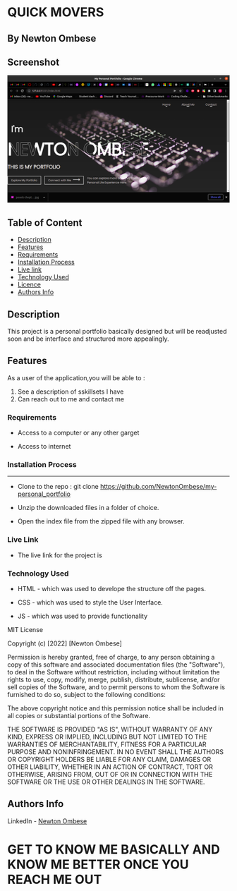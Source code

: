 # QUICK MOVERS

   ## By Newton Ombese

## Screenshot
   ![image](./assets/img/Screenshot%20from%202022-06-05%2023-51-10.png)

## Table of Content

- [Description](#description)
- [Features](#features)
- [Requirements](#requirements)
- [Installation Process](#installation-Process)
- [Live link](#Live-Link)
- [Technology Used](#technology-Used)
- [Licence](#licence)
- [Authors Info](#Authors-info)

## Description

 <p>This project is a personal portfolio basically designed but will be readjusted soon and be interface and structured more appealingly.</p>

## Features

As a user of the application,you will be able to :

1. See a description of sskillsets I have
2. Can reach out to me and contact me

 ###  Requirements

 * Access to  a computer or any other garget

 * Access to internet

### Installation Process

 ****  
* Clone to the repo : git clone https://github.com/NewtonOmbese/my-personal_portfolio

* Unzip the downloaded files in a folder of choice.

* Open the index file from the zipped file with any browser.

### Live Link
* The live link for the project is 

### Technology  Used
* HTML - which was used to develope the structure off the pages.

* CSS - which was used to style the User Interface.

* JS - which was used to provide functionality

MIT License

Copyright (c) [2022] [Newton Ombese]

Permission is hereby granted, free of charge, to any person obtaining a copy
of this software and associated documentation files (the "Software"), to deal
in the Software without restriction, including without limitation the rights
to use, copy, modify, merge, publish, distribute, sublicense, and/or sell
copies of the Software, and to permit persons to whom the Software is
furnished to do so, subject to the following conditions:

The above copyright notice and this permission notice shall be included in all
copies or substantial portions of the Software.

THE SOFTWARE IS PROVIDED "AS IS", WITHOUT WARRANTY OF ANY KIND, EXPRESS OR
IMPLIED, INCLUDING BUT NOT LIMITED TO THE WARRANTIES OF MERCHANTABILITY,
FITNESS FOR A PARTICULAR PURPOSE AND NONINFRINGEMENT. IN NO EVENT SHALL THE
AUTHORS OR COPYRIGHT HOLDERS BE LIABLE FOR ANY CLAIM, DAMAGES OR OTHER
LIABILITY, WHETHER IN AN ACTION OF CONTRACT, TORT OR OTHERWISE, ARISING FROM,
OUT OF OR IN CONNECTION WITH THE SOFTWARE OR THE USE OR OTHER DEALINGS IN THE
SOFTWARE.

## Authors Info

LinkedIn - [Newton Ombese](https://www.linkedin.com/in/newton-ombese-570862210/)


# GET TO KNOW ME BASICALLY AND KNOW ME BETTER ONCE YOU REACH ME OUT